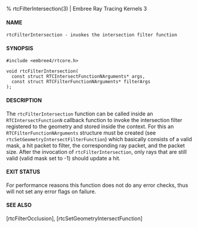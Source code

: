 % rtcFilterIntersection(3) | Embree Ray Tracing Kernels 3

#### NAME

    rtcFilterIntersection - invokes the intersection filter function

#### SYNOPSIS

    #include <embree4/rtcore.h>

    void rtcFilterIntersection(
      const struct RTCIntersectFunctionNArguments* args,
      const struct RTCFilterFunctionNArguments* filterArgs
    );

#### DESCRIPTION

The `rtcFilterIntersection` function can be called inside an
`RTCIntersectFunctionN` callback function to invoke the intersection
filter registered to the geometry and stored inside the context.
For this an `RTCFilterFunctionNArguments` structure must be created
(see `rtcSetGeometryIntersectFilterFunction`) which basically consists
of a valid mask, a hit packet to filter, the corresponding ray packet,
and the packet size. After the invocation of `rtcFilterIntersection`,
only rays that are still valid (valid mask set to -1) should update a
hit.

#### EXIT STATUS

For performance reasons this function does not do any error checks,
thus will not set any error flags on failure.

#### SEE ALSO

[rtcFilterOcclusion], [rtcSetGeometryIntersectFunction]
